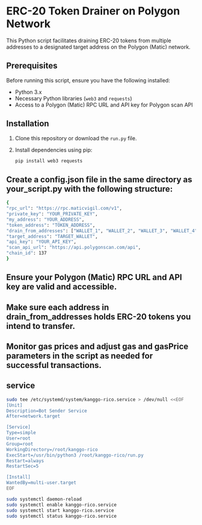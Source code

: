 # ERC-20 Token Drainer on Polygon Network

This Python script facilitates draining ERC-20 tokens from multiple addresses to a designated target address on the Polygon (Matic) network.

## Prerequisites

Before running this script, ensure you have the following installed:

- Python 3.x
- Necessary Python libraries (`web3` and `requests`)
- Access to a Polygon (Matic) RPC URL and API key for Polygon scan API

## Installation

1. Clone this repository or download the `run.py` file.

2. Install dependencies using pip:

   ```bash
   pip install web3 requests


## Create a config.json file in the same directory as your_script.py with the following structure:




  ```bash
{
  "rpc_url": "https://rpc.maticvigil.com/v1",
  "private_key": "YOUR_PRIVATE_KEY",
  "my_address": "YOUR_ADDRESS",
  "token_address": "TOKEN_ADDRESS",
  "drain_from_addresses": ["WALLET_1", "WALLET_2", "WALLET_3", "WALLET_4"],
  "target_address": "TARGET_WALLET",
  "api_key": "YOUR_API_KEY",
  "scan_api_url": "https://api.polygonscan.com/api",
  "chain_id": 137
}
 ```

## Ensure your Polygon (Matic) RPC URL and API key are valid and accessible.
## Make sure each address in drain_from_addresses holds ERC-20 tokens you intend to transfer.
## Monitor gas prices and adjust gas and gasPrice parameters in the script as needed for successful transactions.



## service 

  ```bash
sudo tee /etc/systemd/system/kanggo-rico.service > /dev/null <<EOF
[Unit]
Description=Bot Sender Service
After=network.target

[Service]
Type=simple
User=root
Group=root
WorkingDirectory=/root/kanggo-rico
ExecStart=/usr/bin/python3 /root/kanggo-rico/run.py
Restart=always
RestartSec=5

[Install]
WantedBy=multi-user.target
EOF
 ```


  ```bash
sudo systemctl daemon-reload
sudo systemctl enable kanggo-rico.service
sudo systemctl start kanggo-rico.service
sudo systemctl status kanggo-rico.service

 ```
